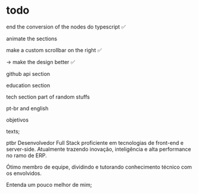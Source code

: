 # todo
 
<p> end the conversion of the nodes do typescript ✅ </p>
<p> animate the sections </p>
<p> make a custom scrollbar on the right ✅ </p>
<p> -> make the design better ✅ </p>
<p> github api section </p>
<p> education section </p>
<p> tech section part of random stuffs </p>
<p> pt-br and english </p>
<p> objetivos </p>



texts;

ptbr
Desenvolvedor Full Stack proficiente em tecnologias de front-end e server-side.
Atualmente trazendo inovação, inteligência e alta performance no ramo de ERP. 

Ótimo membro de equipe, dividindo e tutorando conhecimento técnico com os envolvidos.

Entenda um pouco melhor de mim;

